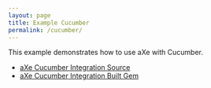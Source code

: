 ```yaml
---
layout: page
title: Example Cucumber
permalink: /cucumber/
---
```


This example demonstrates how to use aXe with Cucumber.

* <a class="dqpl-link" href="https://github.com/dequelabs/axe-matchers">aXe Cucumber Integration Source</a>
* <a class="dqpl-link" href="https://rubygems.org/gems/axe-matchers/">aXe Cucumber Integration Built Gem</a>
